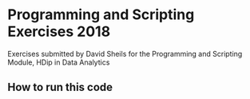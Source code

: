 # Programming and Scripting Exercises 2018
Exercises submitted by David Sheils for the Programming and Scripting Module, HDip in Data Analytics


## How to run this code
